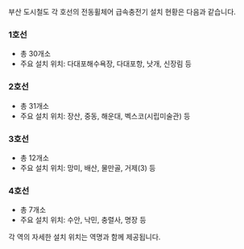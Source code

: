 부산 도시철도 각 호선의 전동휠체어 급속충전기 설치 현황은 다음과 같습니다.

### 1호선
- 총 30개소
- 주요 설치 위치: 다대포해수욕장, 다대포항, 낫개, 신장림 등

### 2호선
- 총 31개소
- 주요 설치 위치: 장산, 중동, 해운대, 벡스코(시립미술관) 등

### 3호선
- 총 12개소
- 주요 설치 위치: 망미, 배산, 물만골, 거제(3) 등

### 4호선
- 총 7개소
- 주요 설치 위치: 수안, 낙민, 충렬사, 명장 등

각 역의 자세한 설치 위치는 역명과 함께 제공됩니다.
